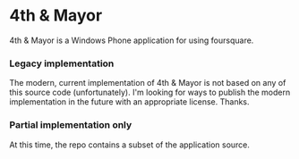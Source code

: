 4th & Mayor
===========

4th &amp; Mayor is a Windows Phone application for using foursquare. 

### Legacy implementation
The modern, current implementation of 4th & Mayor is not based on any of this source code (unfortunately). I'm looking for ways to publish the modern implementation in the future with an appropriate license. Thanks.

### Partial implementation only
At this time, the repo contains a subset of the application source.
